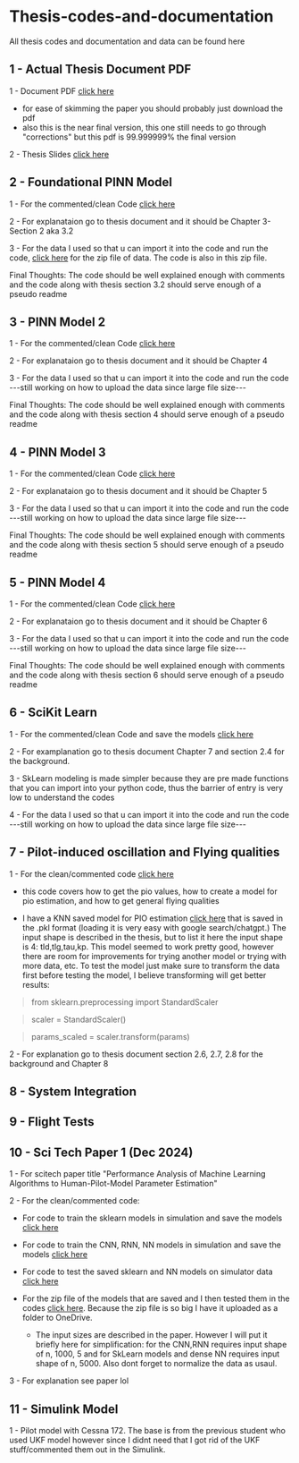 # Thesis-codes-and-documentation
All thesis codes and documentation and data can be found here

## 1 - Actual Thesis Document PDF

1 - Document PDF [click here](https://github.com/stephenbrutch/Thesis-codes-and-documentation/blob/main/Stephen_Brutch_ERAU_Thesis__final_%20(1).pdf)

  - for ease of skimming the paper you should probably just download the pdf
  - also this is the near final version, this one still needs to go through "corrections" but this pdf is 99.999999% the final version

2 - Thesis Slides [click here](https://github.com/stephenbrutch/Thesis-codes-and-documentation/blob/main/thesis%20final%20defense%20rough%20draft%20slides.pptx)

## 2 - Foundational PINN Model

1 - For the commented/clean Code [click here](https://github.com/stephenbrutch/Thesis-codes-and-documentation/blob/main/PINN_foundational_model.ipynb)

2 - For explanataion go to thesis document and it should be Chapter 3-Section 2 aka 3.2

3 - For the data I used so that u can import it into the code and run the code, [click here](https://github.com/stephenbrutch/Thesis-codes-and-documentation/blob/main/foundational%20PINN%20data.zip) for the zip file of data. The code is also in this zip file.

Final Thoughts: The code should be well explained enough with comments and the code along with thesis section 3.2 should serve enough of a pseudo readme


## 3 - PINN Model 2

1 - For the commented/clean Code [click here](https://github.com/stephenbrutch/Thesis-codes-and-documentation/blob/main/pinn_with_autodiff.ipynb)

2 - For explanataion go to thesis document and it should be Chapter 4

3 - For the data I used so that u can import it into the code and run the code ---still working on how to upload the data since large file size---

Final Thoughts: The code should be well explained enough with comments and the code along with thesis section 4 should serve enough of a pseudo readme

## 4 - PINN Model 3

1 - For the commented/clean Code [click here](https://github.com/stephenbrutch/Thesis-codes-and-documentation/blob/main/PINN_large_data_model_with_tau.ipynb)

2 - For explanataion go to thesis document and it should be Chapter 5

3 - For the data I used so that u can import it into the code and run the code ---still working on how to upload the data since large file size---

Final Thoughts: The code should be well explained enough with comments and the code along with thesis section 5 should serve enough of a pseudo readme

## 5 - PINN Model 4

1 - For the commented/clean Code [click here](https://github.com/stephenbrutch/Thesis-codes-and-documentation/blob/main/Copy_of_PINN_large_data_model_with_tau_transferfunction.ipynb)

2 - For explanataion go to thesis document and it should be Chapter 6

3 - For the data I used so that u can import it into the code and run the code ---still working on how to upload the data since large file size---

Final Thoughts: The code should be well explained enough with comments and the code along with thesis section 6 should serve enough of a pseudo readme

## 6 - SciKit Learn

1 - For the commented/clean Code and save the models [click here](https://github.com/stephenbrutch/Thesis-codes-and-documentation/blob/main/sklearn_code_and_simulator_test%20copy.ipynb)

2 - For examplanation go to thesis document Chapter 7 and section 2.4 for the background.

3 - SkLearn modeling is made simpler because they are pre made functions that you can import into your python code, thus the barrier of entry is very low to understand the codes

4 - For the data I used so that u can import it into the code and run the code ---still working on how to upload the data since large file size---

## 7 - Pilot-induced oscillation and Flying qualities

1 - For the clean/commented code [click here](https://github.com/stephenbrutch/Thesis-codes-and-documentation/blob/main/pio_code%20copy%202.ipynb)

  - this code covers how to get the pio values, how to create a model for pio estimation, and how to get general flying qualities

  - I have a KNN saved model for PIO estimation [click here](https://github.com/stephenbrutch/Thesis-codes-and-documentation/blob/main/knn_model.pkl) that is saved in the .pkl format (loading it is very easy with google search/chatgpt.) The input shape is described in the thesis, but to list it here the input shape is 4: tld,tlg,tau,kp. This model seemed to work pretty good, however there are room for improvements for trying another model or trying with more data, etc. To test the model just make sure to transform the data first before testing the model, I believe transforming will get better results:

  > from sklearn.preprocessing import StandardScaler

  > scaler = StandardScaler()

  > params_scaled = scaler.transform(params)

2 - For explanation go to thesis document section 2.6, 2.7, 2.8 for the background and Chapter 8

## 8 - System Integration

## 9 - Flight Tests

## 10 - Sci Tech Paper 1 (Dec 2024)

1 - For scitech paper title "Performance Analysis of Machine Learning Algorithms to Human-Pilot-Model Parameter Estimation"

2 - For the clean/commented code:
    
  - For code to train the sklearn models in simulation and save the models [click here](https://github.com/stephenbrutch/Thesis-codes-and-documentation/blob/main/sklearn_code_and_simulator_test%20copy.ipynb)
    
  - For code to train the CNN, RNN, NN models in simulation and save the models [click here](https://github.com/stephenbrutch/Thesis-codes-and-documentation/blob/main/LSTM_PINN%20copy.ipynb)
    
  - For code to test the saved sklearn and NN models on simulator data [click here](https://github.com/stephenbrutch/Thesis-codes-and-documentation/blob/main/test_models_on_simulator_data.ipynb)

  - For the zip file of the models that are saved and I then tested them in the codes [click here](https://myerauedu-my.sharepoint.com/:f:/g/personal/brutchs_my_erau_edu/EugrSq7oaFdOtrskAVhFqG8BhAWeA0BkJeNyS17HgFtShQ?e=yNNkcv). Because the zip file is so big I have it uploaded as a folder to OneDrive.

      - The input sizes are described in the paper. However I will put it briefly here for simplification: for the CNN,RNN requires input shape of n, 1000, 5 and for SkLearn models and dense NN requires input shape of n, 5000. Also dont forget to normalize the data as usaul.

3 - For explanation see paper lol

## 11 - Simulink Model

1 - Pilot model with Cessna 172. The base is from the previous student who used UKF model however since I didnt need that I got rid of the UKF stuff/commented them out in the Simulink.

